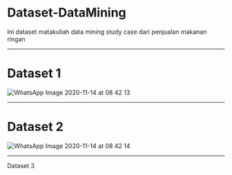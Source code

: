 # Dataset-DataMining
Ini dataset matakuliah data mining study case dari penjualan makanan ringan


---
# Dataset 1
![WhatsApp Image 2020-11-14 at 08 42 13](https://user-images.githubusercontent.com/52682756/99210142-9d09c280-27f7-11eb-8349-ac41ca6f5e5f.jpeg)

---

# Dataset 2
![WhatsApp Image 2020-11-14 at 08 42 14](https://user-images.githubusercontent.com/52682756/99210301-0be71b80-27f8-11eb-9b48-3825e3b739dc.jpeg)

---
Dataset 3



